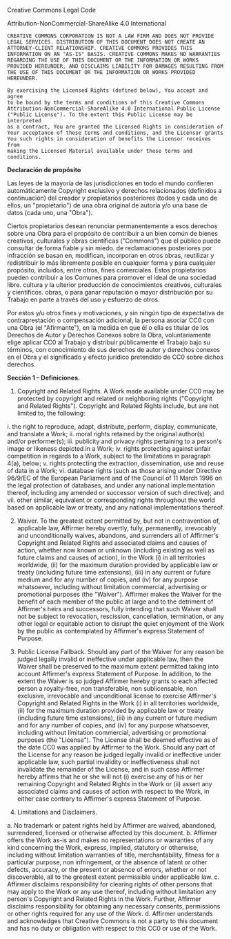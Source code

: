 Creative Commons Legal Code

Attribution-NonCommercial-ShareAlike 4.0 International

    CREATIVE COMMONS CORPORATION IS NOT A LAW FIRM AND DOES NOT PROVIDE
    LEGAL SERVICES. DISTRIBUTION OF THIS DOCUMENT DOES NOT CREATE AN
    ATTORNEY-CLIENT RELATIONSHIP. CREATIVE COMMONS PROVIDES THIS
    INFORMATION ON AN "AS-IS" BASIS. CREATIVE COMMONS MAKES NO WARRANTIES
    REGARDING THE USE OF THIS DOCUMENT OR THE INFORMATION OR WORKS
    PROVIDED HEREUNDER, AND DISCLAIMS LIABILITY FOR DAMAGES RESULTING FROM
    THE USE OF THIS DOCUMENT OR THE INFORMATION OR WORKS PROVIDED
    HEREUNDER.

    By exercising the Licensed Rights (defined below), You accept and agree 
    to be bound by the terms and conditions of this Creative Commons 
    Attribution-NonCommercial-ShareAlike 4.0 International Public License 
    ("Public License"). To the extent this Public License may be interpreted 
    as a contract, You are granted the Licensed Rights in consideration of 
    Your acceptance of these terms and conditions, and the Licensor grants 
    You such rights in consideration of benefits the Licensor receives from 
    making the Licensed Material available under these terms and conditions.

**Declaración de propósito**

Las leyes de la mayoría de las jurisdicciones en todo el mundo confieren automáticamente
Copyright exclusivo y derechos relacionados (definidos a continuación) del creador
y propietarios posteriores (todos y cada uno de ellos, un "propietario") de una obra original de
autoría y/o una base de datos (cada uno, una "Obra").

Ciertos propietarios desean renunciar permanentemente a esos derechos sobre una Obra para
el propósito de contribuir a un bien común de bienes creativos, culturales y
obras científicas ("Commons") que el público puede consultar de forma fiable y sin miedo.
de reclamaciones posteriores por infracción se basan en, modifican, incorporan en otros
obras, reutilizar y redistribuir lo más libremente posible en cualquier forma
y para cualquier propósito, incluidos, entre otros, fines comerciales.
Estos propietarios pueden contribuir a los Comunes para promover el ideal de una sociedad libre.
cultura y la ulterior producción de conocimientos creativos, culturales y científicos.
obras, o para ganar reputación o mayor distribución por su Trabajo en
parte a través del uso y esfuerzo de otros.

Por estos y/u otros fines y motivaciones, y sin ningún tipo de
expectativa de contraprestación o compensación adicional, la persona
asociar CC0 con una Obra (el "Afirmante"), en la medida en que él o ella
es titular de los Derechos de Autor y Derechos Conexos sobre la Obra, voluntariamente
elige aplicar CC0 al Trabajo y distribuir públicamente el Trabajo bajo su
términos, con conocimiento de sus derechos de autor y derechos conexos en el
Obra y el significado y efecto jurídico pretendido de CC0 sobre dichos derechos.

**Sección 1 – Definiciones.**




















1. Copyright and Related Rights. A Work made available under CC0 may be
protected by copyright and related or neighboring rights ("Copyright and
Related Rights"). Copyright and Related Rights include, but are not
limited to, the following:

  i. the right to reproduce, adapt, distribute, perform, display,
     communicate, and translate a Work;
 ii. moral rights retained by the original author(s) and/or performer(s);
iii. publicity and privacy rights pertaining to a person's image or
     likeness depicted in a Work;
 iv. rights protecting against unfair competition in regards to a Work,
     subject to the limitations in paragraph 4(a), below;
  v. rights protecting the extraction, dissemination, use and reuse of data
     in a Work;
 vi. database rights (such as those arising under Directive 96/9/EC of the
     European Parliament and of the Council of 11 March 1996 on the legal
     protection of databases, and under any national implementation
     thereof, including any amended or successor version of such
     directive); and
vii. other similar, equivalent or corresponding rights throughout the
     world based on applicable law or treaty, and any national
     implementations thereof.

2. Waiver. To the greatest extent permitted by, but not in contravention
of, applicable law, Affirmer hereby overtly, fully, permanently,
irrevocably and unconditionally waives, abandons, and surrenders all of
Affirmer's Copyright and Related Rights and associated claims and causes
of action, whether now known or unknown (including existing as well as
future claims and causes of action), in the Work (i) in all territories
worldwide, (ii) for the maximum duration provided by applicable law or
treaty (including future time extensions), (iii) in any current or future
medium and for any number of copies, and (iv) for any purpose whatsoever,
including without limitation commercial, advertising or promotional
purposes (the "Waiver"). Affirmer makes the Waiver for the benefit of each
member of the public at large and to the detriment of Affirmer's heirs and
successors, fully intending that such Waiver shall not be subject to
revocation, rescission, cancellation, termination, or any other legal or
equitable action to disrupt the quiet enjoyment of the Work by the public
as contemplated by Affirmer's express Statement of Purpose.

3. Public License Fallback. Should any part of the Waiver for any reason
be judged legally invalid or ineffective under applicable law, then the
Waiver shall be preserved to the maximum extent permitted taking into
account Affirmer's express Statement of Purpose. In addition, to the
extent the Waiver is so judged Affirmer hereby grants to each affected
person a royalty-free, non transferable, non sublicensable, non exclusive,
irrevocable and unconditional license to exercise Affirmer's Copyright and
Related Rights in the Work (i) in all territories worldwide, (ii) for the
maximum duration provided by applicable law or treaty (including future
time extensions), (iii) in any current or future medium and for any number
of copies, and (iv) for any purpose whatsoever, including without
limitation commercial, advertising or promotional purposes (the
"License"). The License shall be deemed effective as of the date CC0 was
applied by Affirmer to the Work. Should any part of the License for any
reason be judged legally invalid or ineffective under applicable law, such
partial invalidity or ineffectiveness shall not invalidate the remainder
of the License, and in such case Affirmer hereby affirms that he or she
will not (i) exercise any of his or her remaining Copyright and Related
Rights in the Work or (ii) assert any associated claims and causes of
action with respect to the Work, in either case contrary to Affirmer's
express Statement of Purpose.

4. Limitations and Disclaimers.

 a. No trademark or patent rights held by Affirmer are waived, abandoned,
    surrendered, licensed or otherwise affected by this document.
 b. Affirmer offers the Work as-is and makes no representations or
    warranties of any kind concerning the Work, express, implied,
    statutory or otherwise, including without limitation warranties of
    title, merchantability, fitness for a particular purpose, non
    infringement, or the absence of latent or other defects, accuracy, or
    the present or absence of errors, whether or not discoverable, all to
    the greatest extent permissible under applicable law.
 c. Affirmer disclaims responsibility for clearing rights of other persons
    that may apply to the Work or any use thereof, including without
    limitation any person's Copyright and Related Rights in the Work.
    Further, Affirmer disclaims responsibility for obtaining any necessary
    consents, permissions or other rights required for any use of the
    Work.
 d. Affirmer understands and acknowledges that Creative Commons is not a
    party to this document and has no duty or obligation with respect to
    this CC0 or use of the Work.
